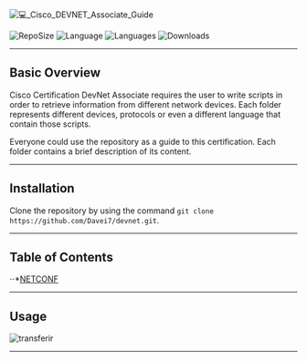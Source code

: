 ![💻_Cisco_DEVNET_Associate_Guide](https://user-images.githubusercontent.com/49377281/161389787-3b43e062-e3e6-4095-b03c-6044477e731f.png)

![RepoSize](https://img.shields.io/github/repo-size/davei7/devnet) ![Language](https://img.shields.io/github/languages/top/davei7/devnet) ![Languages](https://img.shields.io/github/languages/count/davei7/devnet) ![Downloads](https://img.shields.io/github/downloads/davei7/devnet/total)

* * *

## Basic Overview

Cisco Certification DevNet Associate requires the user to write scripts in order to retrieve information from different network devices. Each folder represents different devices, protocols or even a different language that contain those scripts.

Everyone could use the repository as a guide to this certification. Each folder contains a brief description of its content.

* * *

## Installation

Clone the repository by using the command ```git clone https://github.com/Davei7/devnet.git```.

* * *

## Table of Contents

⋅⋅*[NETCONF](https://github.com/Davei7/devnet/tree/main/01-NETCONF)

* * *

## Usage

![transferir](https://user-images.githubusercontent.com/49377281/161392185-fc44009c-f0d2-49d7-bb3f-8efb01fb36d3.jpg)

* * *


